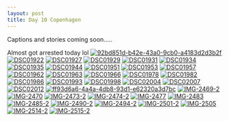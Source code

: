```yaml
---
layout: post
title: Day 10 Copenhagen
---
```


Captions and stories coming soon.....

Almost got arrested today lol 
<a href="https://ibb.co/6ttmnNy"><img src="https://i.ibb.co/X55b2VW/92bd851d-b42e-43a0-9cb0-a4183d2d3b2f.jpg" alt="92bd851d-b42e-43a0-9cb0-a4183d2d3b2f" border="0"></a>
<a href="https://ibb.co/k8KkpXr"><img src="https://i.ibb.co/4TW9cpD/DSC01922.jpg" alt="DSC01922" border="0"></a>
<a href="https://ibb.co/B3c5jTV"><img src="https://i.ibb.co/yPdc5gn/DSC01927.jpg" alt="DSC01927" border="0"></a>
<a href="https://ibb.co/F0vXBJ5"><img src="https://i.ibb.co/jWKzLGy/DSC01929.jpg" alt="DSC01929" border="0"></a>
<a href="https://ibb.co/k2TP4TQ"><img src="https://i.ibb.co/YBSVcSp/DSC01931.jpg" alt="DSC01931" border="0"></a>
<a href="https://ibb.co/6sjhMPX"><img src="https://i.ibb.co/12FVgqz/DSC01934.jpg" alt="DSC01934" border="0"></a>
<a href="https://ibb.co/DrwT0Xq"><img src="https://i.ibb.co/1zRjFVS/DSC01935.jpg" alt="DSC01935" border="0"></a>
<a href="https://ibb.co/0jPycMR"><img src="https://i.ibb.co/DD3ftCH/DSC01944.jpg" alt="DSC01944" border="0"></a>
<a href="https://ibb.co/6P1fNb2"><img src="https://i.ibb.co/d2Lz76S/DSC01951.jpg" alt="DSC01951" border="0"></a>
<a href="https://ibb.co/0QnTL9f"><img src="https://i.ibb.co/HXK6yPr/DSC01953.jpg" alt="DSC01953" border="0"></a>
<a href="https://ibb.co/RgxYjZx"><img src="https://i.ibb.co/yNwd4Gw/DSC01957.jpg" alt="DSC01957" border="0"></a>
<a href="https://ibb.co/DCcPGgt"><img src="https://i.ibb.co/yyvmhBX/DSC01962.jpg" alt="DSC01962" border="0"></a>
<a href="https://ibb.co/wgV2tPN"><img src="https://i.ibb.co/qjK26cM/DSC01963.jpg" alt="DSC01963" border="0"></a>
<a href="https://ibb.co/sFNMjpx"><img src="https://i.ibb.co/fCyPMV6/DSC01966.jpg" alt="DSC01966" border="0"></a>
<a href="https://ibb.co/60X83C3"><img src="https://i.ibb.co/4R126r6/DSC01978.jpg" alt="DSC01978" border="0"></a>
<a href="https://ibb.co/9TkzZ5F"><img src="https://i.ibb.co/XsrNYRh/DSC01982.jpg" alt="DSC01982" border="0"></a>
<a href="https://ibb.co/vz0h5Hb"><img src="https://i.ibb.co/LpVrw8M/DSC01986.jpg" alt="DSC01986" border="0"></a>
<a href="https://ibb.co/88SSctX"><img src="https://i.ibb.co/4N55d3J/DSC01993.jpg" alt="DSC01993" border="0"></a>
<a href="https://ibb.co/sbfXL3k"><img src="https://i.ibb.co/0m7zPJ8/DSC01998.jpg" alt="DSC01998" border="0"></a>
<a href="https://ibb.co/v14N74F"><img src="https://i.ibb.co/wyhn9hk/DSC02004.jpg" alt="DSC02004" border="0"></a>
<a href="https://ibb.co/yF2NKDB"><img src="https://i.ibb.co/PGkrJRz/DSC02007.jpg" alt="DSC02007" border="0"></a>
<a href="https://ibb.co/zmPYpq9"><img src="https://i.ibb.co/XWFg1c0/DSC02012.jpg" alt="DSC02012" border="0"></a>
<a href="https://ibb.co/xMdXgFK"><img src="https://i.ibb.co/rZNFpdK/ff93d6a6-4a4a-4db8-93d1-e62320a3d7bc.jpg" alt="ff93d6a6-4a4a-4db8-93d1-e62320a3d7bc" border="0"></a>
<a href="https://ibb.co/Z8HxB27"><img src="https://i.ibb.co/d2bDPmx/IMG-2469-2.jpg" alt="IMG-2469-2" border="0"></a>
<a href="https://ibb.co/qB8p1cc"><img src="https://i.ibb.co/G7DRP88/IMG-2470.jpg" alt="IMG-2470" border="0"></a>
<a href="https://ibb.co/rGgn6M3"><img src="https://i.ibb.co/mCmQqt0/IMG-2473-2.jpg" alt="IMG-2473-2" border="0"></a>
<a href="https://ibb.co/31ky9bP"><img src="https://i.ibb.co/VV3WcGk/IMG-2474-2.jpg" alt="IMG-2474-2" border="0"></a>
<a href="https://ibb.co/zH3pZ8L"><img src="https://i.ibb.co/KztdWNQ/IMG-2477.jpg" alt="IMG-2477" border="0"></a>
<a href="https://ibb.co/j826bkg"><img src="https://i.ibb.co/L0WkYdn/IMG-2483.jpg" alt="IMG-2483" border="0"></a>
<a href="https://ibb.co/RSr6jjT"><img src="https://i.ibb.co/z59266V/IMG-2485-2.jpg" alt="IMG-2485-2" border="0"></a>
<a href="https://ibb.co/SQ17VbL"><img src="https://i.ibb.co/3f8YS2J/IMG-2490-2.jpg" alt="IMG-2490-2" border="0"></a>
<a href="https://ibb.co/RQ1hv5B"><img src="https://i.ibb.co/HG0NFJx/IMG-2494-2.jpg" alt="IMG-2494-2" border="0"></a>
<a href="https://ibb.co/MptYRGY"><img src="https://i.ibb.co/921FqVF/IMG-2501-2.jpg" alt="IMG-2501-2" border="0"></a>
<a href="https://ibb.co/WvFXzx1"><img src="https://i.ibb.co/Kx7gs0H/IMG-2505.jpg" alt="IMG-2505" border="0"></a>
<a href="https://ibb.co/r5pXtDx"><img src="https://i.ibb.co/qmg2nTN/IMG-2514-2.jpg" alt="IMG-2514-2" border="0"></a>
<a href="https://ibb.co/d41rsdY"><img src="https://i.ibb.co/m51GrLW/IMG-2515-2.jpg" alt="IMG-2515-2" border="0"></a>
